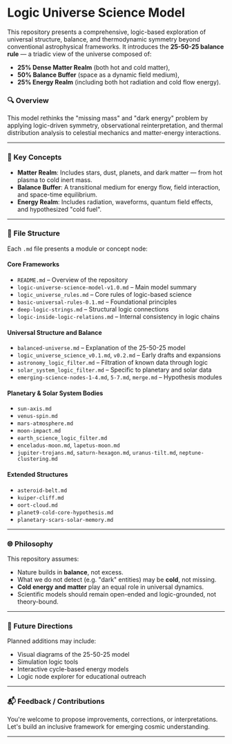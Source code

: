 # Logic Universe Science Model

This repository presents a comprehensive, logic-based exploration of universal structure, balance, and thermodynamic symmetry beyond conventional astrophysical frameworks. It introduces the **25-50-25 balance rule** — a triadic view of the universe composed of:

- **25% Dense Matter Realm** (both hot and cold matter),
- **50% Balance Buffer** (space as a dynamic field medium),
- **25% Energy Realm** (including both hot radiation and cold flow energy).

### 🔍 Overview
This model rethinks the "missing mass" and "dark energy" problem by applying logic-driven symmetry, observational reinterpretation, and thermal distribution analysis to celestial mechanics and matter-energy interactions.

---

### 🧠 Key Concepts

- **Matter Realm**: Includes stars, dust, planets, and dark matter — from hot plasma to cold inert mass.
- **Balance Buffer**: A transitional medium for energy flow, field interaction, and space-time equilibrium.
- **Energy Realm**: Includes radiation, waveforms, quantum field effects, and hypothesized "cold fuel".

---

### 📁 File Structure

Each `.md` file presents a module or concept node:

#### Core Frameworks
- `README.md` – Overview of the repository
- `logic-universe-science-model-v1.0.md` – Main model summary
- `logic_universe_rules.md` – Core rules of logic-based science
- `basic-universal-rules-0.1.md` – Foundational principles
- `deep-logic-strings.md` – Structural logic connections
- `logic-inside-logic-relations.md` – Internal consistency in logic chains

#### Universal Structure and Balance
- `balanced-universe.md` – Explanation of the 25-50-25 model
- `logic_universe_science_v0.1.md`, `v0.2.md` – Early drafts and expansions
- `astronomy_logic_filter.md` – Filtration of known data through logic
- `solar_system_logic_filter.md` – Specific to planetary and solar data
- `emerging-science-nodes-1-4.md`, `5-7.md`, `merge.md` – Hypothesis modules

#### Planetary & Solar System Bodies
- `sun-axis.md`
- `venus-spin.md`
- `mars-atmosphere.md`
- `moon-impact.md`
- `earth_science_logic_filter.md`
- `enceladus-moon.md`, `lapetus-moon.md`
- `jupiter-trojans.md`, `saturn-hexagon.md`, `uranus-tilt.md`, `neptune-clustering.md`

#### Extended Structures
- `asteroid-belt.md`
- `kuiper-cliff.md`
- `oort-cloud.md`
- `planet9-cold-core-hypothesis.md`
- `planetary-scars-solar-memory.md`

---

### 🌐 Philosophy

This repository assumes:
- Nature builds in **balance**, not excess.
- What we do not detect (e.g. "dark" entities) may be **cold**, not missing.
- **Cold energy and matter** play an equal role in universal dynamics.
- Scientific models should remain open-ended and logic-grounded, not theory-bound.

---

### 🚀 Future Directions

Planned additions may include:
- Visual diagrams of the 25-50-25 model
- Simulation logic tools
- Interactive cycle-based energy models
- Logic node explorer for educational outreach

---

### 📬 Feedback / Contributions

You're welcome to propose improvements, corrections, or interpretations. Let's build an inclusive framework for emerging cosmic understanding.

---

